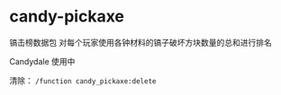 # candy-pickaxe

 镐击榜数据包 对每个玩家使用各钟材料的镐子破坏方块数量的总和进行排名

Candydale 使用中

清除： `/function candy_pickaxe:delete`
